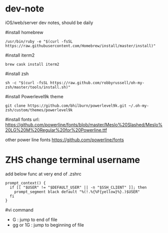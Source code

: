 # dev-note
iOS/web/server dev notes, should be daily

#install homebrew 
```
/usr/bin/ruby -e "$(curl -fsSL https://raw.githubusercontent.com/Homebrew/install/master/install)"
```

#install iterm2 
```
brew cask install iterm2
```
#install zsh 
```
sh -c "$(curl -fsSL https://raw.github.com/robbyrussell/oh-my-zsh/master/tools/install.sh)"
```
#install  Powerlevel9k theme
```
git clone https://github.com/bhilburn/powerlevel9k.git ~/.oh-my-zsh/custom/themes/powerlevel9k
```

#install fonts 
url: https://github.com/powerline/fonts/blob/master/Meslo%20Slashed/Meslo%20LG%20M%20Regular%20for%20Powerline.ttf

other power line fonts 
https://github.com/powerline/fonts

# ZHS change terminal username 
add below func at very end of .zshrc

```
prompt_context() {
  if [[ "$USER" != "$DEFAULT_USER" || -n "$SSH_CLIENT" ]]; then
    prompt_segment black default "%(!.%{%F{yellow}%}.)$USER"
  fi
}
```

#vi command 
- G : jump to end of file
- gg or 1G : jump to beginning of file

